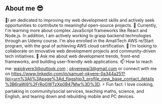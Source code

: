 ## About me 😎


🔭I am dedicated to improving my web development skills and actively seek opportunities to contribute to meaningful open-source projects. 
🌱 Currently, I'm learning more about complex JavaScript frameworks like React and Node.js. In addition, I am actively working to grasp backend technologies through an Udemy course. I'm also enrolled in the AmaliTech AWS re/Start program, with the goal of achieving AWS cloud certification.
👯 I’m looking to collaborate on innovative web development projects and community-driven tech initiatives.
💬 Ask me about web development trends, front-end frameworks, and building user-friendly web applications.
📫 How to reach me: waiokyere3@outlook.com ; okyerewai3@gmail.com or connect with me on https://www.linkedin.com/in/samuel-okyere-0a344a251?lipi=urn%3Ali%3Apage%3Ad_flagship3_profile_view_base_contact_details%3B6raWi9%2FrRoGWTzXp0B47Mw%3D%3D.
⚡ Fun fact: I love cooking, partaking in community/social services, teaching maths, science, and English, and tearing down and rebuilding mobile and PC devices.

<!--

Here are some ideas to get you started:

- 🔭 I’m currently working on ...
- 🌱 I’m currently learning ...
- 👯 I’m looking to collaborate on ...
- 🤔 I’m looking for help with ...
- 💬 Ask me about ...
- 📫 How to reach me: ...
- ⚡ Fun fact: ...
-->

